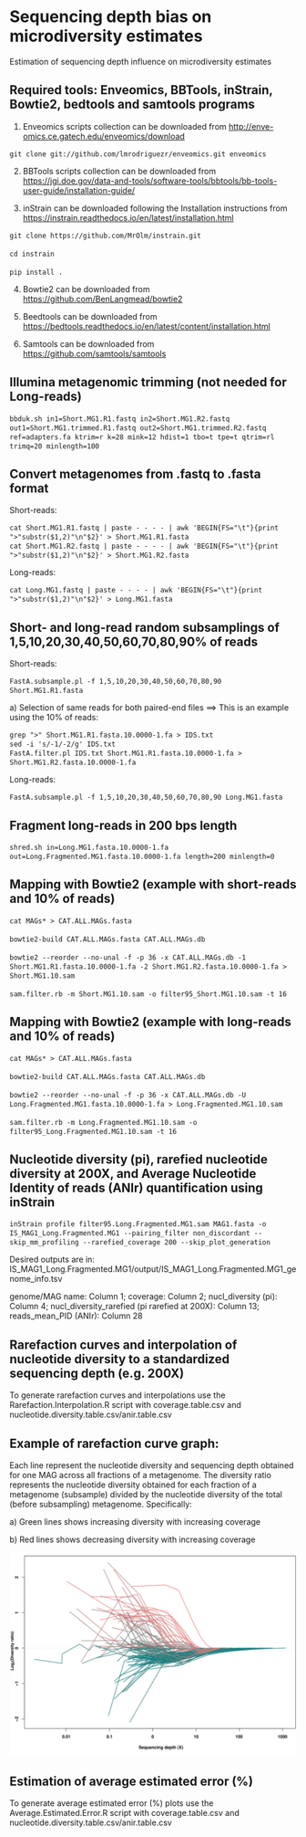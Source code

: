 # Sequencing depth bias on microdiversity estimates

Estimation of sequencing depth influence on microdiversity estimates


## Required tools: Enveomics, BBTools, inStrain, Bowtie2, bedtools and samtools programs

1) Enveomics scripts collection can be downloaded from http://enve-omics.ce.gatech.edu/enveomics/download
```
git clone git://github.com/lmrodriguezr/enveomics.git enveomics 
```
2) BBTools scripts collection can be downloaded from https://jgi.doe.gov/data-and-tools/software-tools/bbtools/bb-tools-user-guide/installation-guide/

3) inStrain can be downloaded following the Installation instructions from https://instrain.readthedocs.io/en/latest/installation.html

```
git clone https://github.com/MrOlm/instrain.git

cd instrain

pip install .
```
4) Bowtie2 can be downloaded from https://github.com/BenLangmead/bowtie2

5) Beedtools can be downloaded from https://bedtools.readthedocs.io/en/latest/content/installation.html

6) Samtools can be downloaded from https://github.com/samtools/samtools


## Illumina metagenomic trimming (not needed for Long-reads)

```
bbduk.sh in1=Short.MG1.R1.fastq in2=Short.MG1.R2.fastq out1=Short.MG1.trimmed.R1.fastq out2=Short.MG1.trimmed.R2.fastq ref=adapters.fa ktrim=r k=28 mink=12 hdist=1 tbo=t tpe=t qtrim=rl trimq=20 minlength=100
```

## Convert metagenomes from .fastq to .fasta format

Short-reads:
```
cat Short.MG1.R1.fastq | paste - - - - | awk 'BEGIN{FS="\t"}{print ">"substr($1,2)"\n"$2}' > Short.MG1.R1.fasta
cat Short.MG1.R2.fastq | paste - - - - | awk 'BEGIN{FS="\t"}{print ">"substr($1,2)"\n"$2}' > Short.MG1.R2.fasta
```

Long-reads:
```
cat Long.MG1.fastq | paste - - - - | awk 'BEGIN{FS="\t"}{print ">"substr($1,2)"\n"$2}' > Long.MG1.fasta
```

## Short- and long-read random subsamplings of 1,5,10,20,30,40,50,60,70,80,90% of reads

Short-reads:
```
FastA.subsample.pl -f 1,5,10,20,30,40,50,60,70,80,90 Short.MG1.R1.fasta
```
  a) Selection of same reads for both paired-end files ==> This is an example using the 10% of reads:

```
grep ">" Short.MG1.R1.fasta.10.0000-1.fa > IDS.txt
sed -i 's/-1/-2/g' IDS.txt
FastA.filter.pl IDS.txt Short.MG1.R1.fasta.10.0000-1.fa > Short.MG1.R2.fasta.10.0000-1.fa
```

Long-reads:
```
FastA.subsample.pl -f 1,5,10,20,30,40,50,60,70,80,90 Long.MG1.fasta
```

## Fragment long-reads in 200 bps length 

```
shred.sh in=Long.MG1.fasta.10.0000-1.fa out=Long.Fragmented.MG1.fasta.10.0000-1.fa length=200 minlength=0
```

## Mapping with Bowtie2 (example with short-reads and 10% of reads)

```
cat MAGs* > CAT.ALL.MAGs.fasta

bowtie2-build CAT.ALL.MAGs.fasta CAT.ALL.MAGs.db

bowtie2 --reorder --no-unal -f -p 36 -x CAT.ALL.MAGs.db -1 Short.MG1.R1.fasta.10.0000-1.fa -2 Short.MG1.R2.fasta.10.0000-1.fa > Short.MG1.10.sam

sam.filter.rb -m Short.MG1.10.sam -o filter95_Short.MG1.10.sam -t 16
```

## Mapping with Bowtie2 (example with long-reads and 10% of reads)

```
cat MAGs* > CAT.ALL.MAGs.fasta

bowtie2-build CAT.ALL.MAGs.fasta CAT.ALL.MAGs.db

bowtie2 --reorder --no-unal -f -p 36 -x CAT.ALL.MAGs.db -U Long.Fragmented.MG1.fasta.10.0000-1.fa > Long.Fragmented.MG1.10.sam

sam.filter.rb -m Long.Fragmented.MG1.10.sam -o filter95_Long.Fragmented.MG1.10.sam -t 16
```

## Nucleotide diversity (pi), rarefied nucleotide diversity at 200X, and Average Nucleotide Identity of reads (ANIr) quantification using inStrain

```
inStrain profile filter95.Long.Fragmented.MG1.sam MAG1.fasta -o IS_MAG1_Long.Fragmented.MG1 --pairing_filter non_discordant --skip_mm_profiling --rarefied_coverage 200 --skip_plot_generation
```

Desired outputs are in: IS_MAG1_Long.Fragmented.MG1/output/IS_MAG1_Long.Fragmented.MG1_genome_info.tsv

genome/MAG name: Column 1; 
coverage: Column 2; 
nucl_diversity (pi): Column 4; 
nucl_diversity_rarefied (pi rarefied at 200X): Column 13; 
reads_mean_PID (ANIr): Column 28


## Rarefaction curves and interpolation of nucleotide diversity to a standardized sequencing depth (e.g. 200X)

To generate rarefaction curves and interpolations use the Rarefaction.Interpolation.R script with coverage.table.csv and nucleotide.diversity.table.csv/anir.table.csv


## Example of rarefaction curve graph:

Each line represent the nucleotide diversity and sequencing depth obtained for one MAG across all fractions of a metagenome. The diversity ratio represents the nucleotide diversity obtained for each fraction of a metagenome (subsample) divided by the nucleotide diversity of the total (before subsampling) metagenome. Specifically:
 
a) Green lines shows increasing diversity with increasing coverage

b) Red lines shows decreasing diversity with increasing coverage

![figure](/Example.Rarefaction.svg)


## Estimation of average estimated error (%)

To generate average estimated error (%) plots use the Average.Estimated.Error.R script with coverage.table.csv and nucleotide.diversity.table.csv/anir.table.csv
